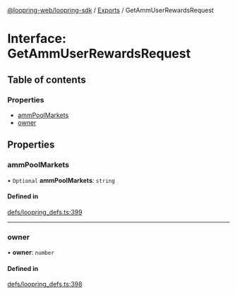 [@loopring-web/loopring-sdk](../README.md) / [Exports](../modules.md) / GetAmmUserRewardsRequest

# Interface: GetAmmUserRewardsRequest

## Table of contents

### Properties

- [ammPoolMarkets](GetAmmUserRewardsRequest.md#ammpoolmarkets)
- [owner](GetAmmUserRewardsRequest.md#owner)

## Properties

### ammPoolMarkets

• `Optional` **ammPoolMarkets**: `string`

#### Defined in

[defs/loopring_defs.ts:399](https://github.com/Loopring/loopring_sdk/blob/f91f904/src/defs/loopring_defs.ts#L399)

___

### owner

• **owner**: `number`

#### Defined in

[defs/loopring_defs.ts:398](https://github.com/Loopring/loopring_sdk/blob/f91f904/src/defs/loopring_defs.ts#L398)
